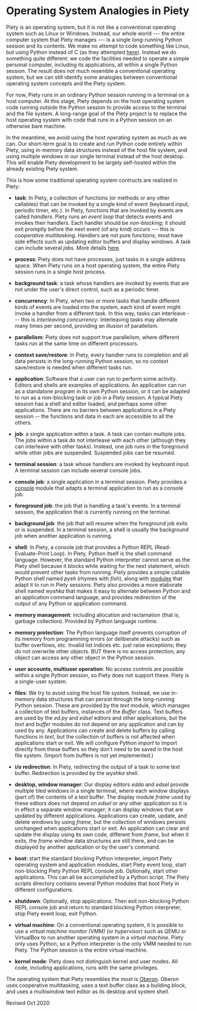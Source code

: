 
Operating System Analogies in Piety
===================================

Piety is an operating system, but it is not like a conventional
operating system such as Linux or Windows.  Instead, our whole world
--- the entire computer system that Piety manages --- is a single
long-running Python session and its contents.  We make no attempt to
code something like Linux, but using Python instead of C
(as they attempted [here](https://github.com/jtauber/pyv6)).
Instead we do something quite different: we code the facilities needed to 
operate a simple personal computer, including its applications, all within 
a single Python session.  The result does not much resemble a conventional 
operating system, but we can still identify some analogies between 
conventional operating system concepts and the Piety system.

For now, Piety runs in an ordinary Python session running in a
terminal on a host computer.  At this stage, Piety depends on the
host operating system code running outside the Python session to
provide access to the terminal and the file system.  A long-range goal
of the Piety project is to replace the host operating system with code
that runs in a Python session on an otherwise bare machine.

In the meantime, we avoid using the host operating system as much as
we can.  Our short-term goal is to create and run Python code entirely
within Piety, using in-memory data structures instead of the host file
system, and using multiple windows in our single terminal instead of
the host desktop.  This will enable Piety development to be largely
self-hosted within the already existing Piety system.

This is how some traditional operating system contructs are realized in Piety:

- **task**: In Piety, a collection of functions (or methods or
any other callables) that can be invoked by a single kind of event
(keyboard input, periodic timer, etc.).  In Piety, functions that
are invoked by events are called *handlers*.  Piety runs an *event
loop* that detects events and invokes their handlers.  Each handler
should be *non-blocking*; it should exit promptly before the next
event (of any kind) occurs --- this is *cooperative multitasking*.
Handlers are not pure functions; most have side effects such as
updating editor buffers and display windows.  A task can include
several *jobs*.  More details [here](../piety/README.md).

- **process**: Piety does not have processes,
just tasks in a single address space.  When Piety runs on a host
operating system, the entire Piety session runs in a single host process.

- **background task**: a task whose handlers are invoked by
events that are not under the user's direct control, such as
a periodic timer.

- **concurrency**: In Piety, when two or more tasks that handle
different kinds of events are loaded into the system, each kind of
event might invoke a handler from a different task.  In this way,
tasks can interleave --- this is *interleaving concurrency*.
Interleaving tasks may alternate many times per second, providing an
illusion of parallelism.

- **parallelism**: Piety does not support true parallelism, where
different tasks run at the same time on different processors.

- **context save/restore**: In Piety, every handler runs to completion
and all data persists in the long-running Python session, so no
context save/restore is needed when different tasks run.

- **application**: Software that a user can run to perform some activity.
Editors and shells are examples of applications.  An application can run
as a standalone program in its own Python session, or it can be adapted to
run as a non-blocking task or job in a Piety session.
A typical Piety session has a shell and editor loaded, and perhaps some
other applications.   There are no barriers between applications
in a Piety session -- the functions and data in each
are accessible to all the others.

- **job**: a single application within a task.  A task can contain
multiple jobs.  The jobs within a task do not interleave with each
other (although they can interleave with other tasks).  Instead, one
job runs in the foreground while other jobs are suspended.  Suspended
jobs can be resumed.

- **terminal session**: a task whose handlers are invoked by keyboard
input.  A terminal session can include several console jobs.

- **console job**: a single application in a terminal session.
  Piety provides a [console](../console/README.md) module that
  adapts a terminal application to run as a console job.

- **foreground job**: the job that is handling a task's events.  In a
    terminal session, the application that is currently running on the
    terminal.

- **background job**: the job that will resume when the foreground job
    exits or is suspended.  In a terminal session, a shell is
    usually the background job when another application is running.

- **shell**: In Piety, a console job that provides a Python REPL
(Read-Evaluate-Print Loop).  In Piety, Python itself is the shell
command language.  However, the standard Python interpreter cannot
serve as the Piety shell because it blocks while waiting for the
next statement, which would prevent other tasks from running.  Piety
provides a simple callable Python shell named *pysh*
(rhymes with *fish*), along with [modules](../shells/README.md)
that adapt it to run in Piety sessions.  Piety also provides a more
elaborate shell named *wyshka* that makes it easy to alternate between Python
and an application command language, and provides redirection of the output of
any Python or application command.

- **memory management**: including allocation and reclamation (that is,
garbage collection).  Provided by Python language runtime.

- **memory protection**: The Python language itself prevents
corruption of its memory from programming errors (or deliberate
attacks) such as buffer overflows, etc.  Invalid list indices
etc. just raise exceptions; they do not overwrite other objects.  BUT there
is no access protection; any object can access any other object in the
Python session.

- **user accounts, multiuser operation**: No access controls
are possible within a single Python session, so Piety does not support
these.  Piety is a single-user system.

- **files**: We try to avoid using the host file system.  Instead, we use
in-memory data structures that can persist through the long-running Python
session.  These are provided by the *text* module, which manages a
collection of text buffers, instances of the *Buffer* class.  Text buffers
are used by the *ed.py* and *edsel* editors and other applications, but
the *text* and *buffer* modules do not depend on any application and
can by used by any.  Applications can create and delete buffers by calling
functions in *text*, but the collection of buffers is not affected when
applications start or exit.  We will configure Python *import* to import
directly from these buffers so they don't need to be saved in the host
file system. (Import from buffers is not yet implemented.)

- **i/o redirection**: In Piety, redirecting the output of
a task to some text buffer.  Redirection is provided by the *wyshka* shell.

- **desktop, window manager**: Our display editors *edda* and *edsel*
provide multiple tiled windows in a single terminal, where each window
displays (part of) the contents of a text buffer.  The display module
*frame* used by these editors does not depend on *edsel* or any other
application so it is in effect a separate window manager; it can display
windows that are updated by different applications. Applications can
create, update, and delete windows by using *frame*, but the collection of
windows persists unchanged when applications start or exit.   An
application can clear and update the display using its own code, different
from *frame*, but when it exits, the *frame* window data structures are
still there, and can be displayed by another application or by the user's
command.

- **boot**: start the standard blocking Python interpreter, import
Piety operating system and application modules, start Piety event
loop, start non-blocking Piety Python REPL console job.  Optionally,
start other applications.  This can all be accomplished by a Python
script.  The Piety *scripts* directory contains several Python modules
that boot Piety in different configurations.

- **shutdown**: Optionally, stop applications.  Then exit non-blocking
Python REPL console job and return to standard blocking Python
interpreter, stop Piety event loop, exit Python.

- **virtual machine**: On a conventional operating system, it is possible
to use a *virtual machine monitor (VMM)* (or *hypervisor*)
such as QEMU or VirtualBox to run another operating system in a *virtual machine*.
Piety only uses Python, so a Python interpreter is the only
VMM needed to run Piety.  The Python session is the entire virtual machine.

- **kernel mode**: Piety does not distinguish kernel and user modes.
All code, including applications, runs with the same privileges.

The operating system that Piety resembles the most is
[Oberon](http://www.projectoberon.com/).  Oberon uses cooperative
multitasking, uses a text buffer class as a building block, and uses a
multiwindow text editor as its desktop and system shell.

Revised Oct 2020

